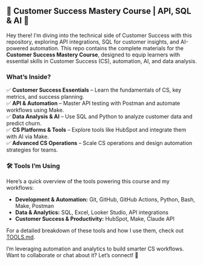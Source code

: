 ## 📌 Customer Success Mastery Course | API, SQL & AI 🚀

Hey there! I’m diving into the technical side of Customer Success with this repository, exploring API integrations, SQL for customer insights, and AI-powered automation. This repo contains the complete materials for the **Customer Success Mastery Course**, designed to equip learners with essential skills in Customer Success (CS), automation, AI, and data analysis.

### What’s Inside?

✅ **Customer Success Essentials** – Learn the fundamentals of CS, key metrics, and success planning.  
✅ **API & Automation** – Master API testing with Postman and automate workflows using Make.  
✅ **Data Analysis & AI** – Use SQL and Python to analyze customer data and predict churn.  
✅ **CS Platforms & Tools** – Explore tools like HubSpot and integrate them with AI via Make.  
✅ **Advanced CS Operations** – Scale CS operations and design automation strategies for teams.

### 🛠 Tools I’m Using

Here’s a quick overview of the tools powering this course and my workflows:

- **Development & Automation:** Git, GitHub, GitHub Actions, Python, Bash, Make, Postman
- **Data & Analytics:** SQL, Excel, Looker Studio, API integrations
- **Customer Success & Productivity:** HubSpot, Make, Claude API

For a detailed breakdown of these tools and how I use them, check out [TOOLS.md](https://github.com/Suleman80/CS-Tech-Automation/blob/main/TOOLS.md).

I’m leveraging automation and analytics to build smarter CS workflows. Want to collaborate or chat about it? Let’s connect! 🚀